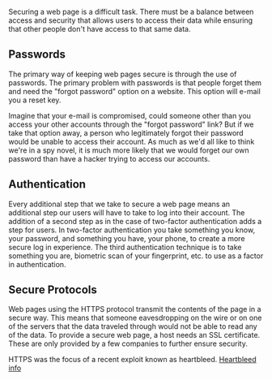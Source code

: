 Securing a web page is a difficult task.  There must be a balance between access and security that allows users to access their data while ensuring that other people don't have access to that same data.  

## Passwords
The primary way of keeping web pages secure is through the use of passwords.  The primary problem with passwords is that people forget them and need the "forgot password" option on a website.  This option will e-mail you a reset key.

Imagine that your e-mail is compromised, could someone other than you access your other accounts through the "forgot password" link?  But if we take that option away, a person who legitimately forgot their password would be unable to access their account.  As much as we'd all like to think we're in a spy novel, it is much more likely that we would forget our own password than have a hacker trying to access our accounts.

## Authentication
Every additional step that we take to secure a web page means an additional step our users will have to take to log into their account.  The addition of a second step as in the case of two-factor authentication adds a step for users.  In two-factor authentication you take something you know, your password, and something you have, your phone, to create a more secure log in experience.  The third authentication technique is to take something you are, biometric scan of your fingerprint, etc. to use as a factor in authentication.

## Secure Protocols
Web pages using the HTTPS protocol transmit the contents of the page in a secure way.  This means that someone eavesdropping on the wire or on one of the servers that the data traveled through would not be able to read any of the data.  To provide a secure web page, a host needs an SSL certificate.  These are only provided by a few companies to further ensure security.

HTTPS was the focus of a recent exploit known as heartbleed.
[Heartbleed info](https://en.wikipedia.org/wiki/Heartbleed)